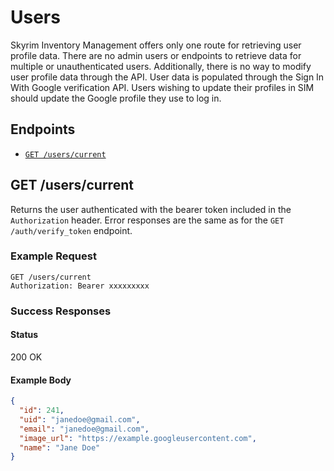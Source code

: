 # Users

Skyrim Inventory Management offers only one route for retrieving user profile data. There are no admin users or endpoints to retrieve data for multiple or unauthenticated users. Additionally, there is no way to modify user profile data through the API. User data is populated through the Sign In With Google verification API. Users wishing to update their profiles in SIM should update the Google profile they use to log in.

## Endpoints

* [`GET /users/current`](#get-userscurrent)

## GET /users/current

Returns the user authenticated with the bearer token included in the `Authorization` header. Error responses are the same as for the `GET /auth/verify_token` endpoint.

### Example Request

```
GET /users/current
Authorization: Bearer xxxxxxxxx
```

### Success Responses

#### Status

200 OK

#### Example Body

```json
{
  "id": 241,
  "uid": "janedoe@gmail.com",
  "email": "janedoe@gmail.com",
  "image_url": "https://example.googleusercontent.com",
  "name": "Jane Doe"
}
```
